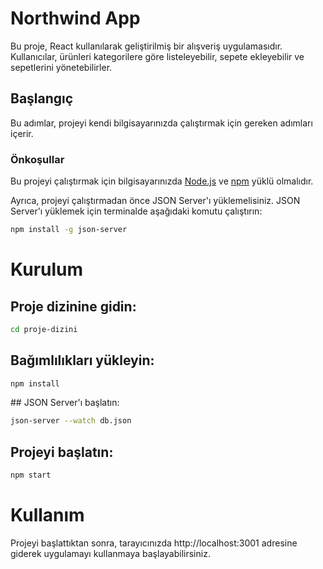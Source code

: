 # Northwind App

Bu proje, React kullanılarak geliştirilmiş bir alışveriş uygulamasıdır. Kullanıcılar, ürünleri kategorilere göre listeleyebilir, sepete ekleyebilir ve sepetlerini yönetebilirler.

## Başlangıç

Bu adımlar, projeyi kendi bilgisayarınızda çalıştırmak için gereken adımları içerir.

### Önkoşullar

Bu projeyi çalıştırmak için bilgisayarınızda [Node.js](https://nodejs.org/) ve [npm](https://www.npmjs.com/) yüklü olmalıdır.

Ayrıca, projeyi çalıştırmadan önce JSON Server'ı yüklemelisiniz. JSON Server'ı yüklemek için terminalde aşağıdaki komutu çalıştırın:

```bash
npm install -g json-server
```
# Kurulum
## Proje dizinine gidin:
```bash
cd proje-dizini
```
## Bağımlılıkları yükleyin:

```bash
npm install
```

## JSON Server'ı başlatın:

```bash
json-server --watch db.json
```

## Projeyi başlatın:

```bash
npm start
```

# Kullanım

Projeyi başlattıktan sonra, tarayıcınızda http://localhost:3001 adresine giderek uygulamayı kullanmaya başlayabilirsiniz.

